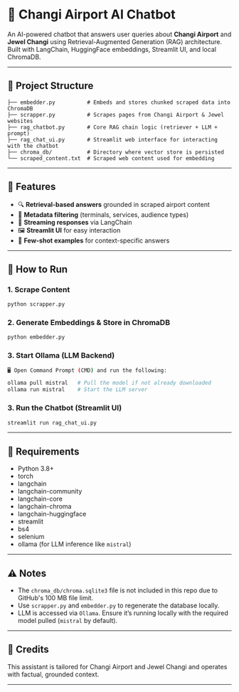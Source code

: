# 🛫 Changi Airport AI Chatbot

An AI-powered chatbot that answers user queries about **Changi Airport** and **Jewel Changi** using Retrieval-Augmented Generation (RAG) architecture. Built with LangChain, HuggingFace embeddings, Streamlit UI, and local ChromaDB.

---

## 📂 Project Structure

```
├── embedder.py          # Embeds and stores chunked scraped data into ChromaDB
├── scrapper.py          # Scrapes pages from Changi Airport & Jewel websites
├── rag_chatbot.py       # Core RAG chain logic (retriever + LLM + prompt)
├── rag_chat_ui.py       # Streamlit web interface for interacting with the chatbot
├── chroma_db/           # Directory where vector store is persisted
└── scraped_content.txt  # Scraped web content used for embedding
```

---

## 🧠 Features

- 🔍 **Retrieval-based answers** grounded in scraped airport content
- 🧾 **Metadata filtering** (terminals, services, audience types)
- 💬 **Streaming responses** via LangChain
- 🖼️ **Streamlit UI** for easy interaction
- 🧠 **Few-shot examples** for context-specific answers

---

## 🚀 How to Run

### 1. Scrape Content
```bash
python scrapper.py
```

### 2. Generate Embeddings & Store in ChromaDB
```bash
python embedder.py
```
### 3. Start Ollama (LLM Backend)
```bash
🖥️ Open Command Prompt (CMD) and run the following:

ollama pull mistral   # Pull the model if not already downloaded  
ollama run mistral    # Start the LLM server  


```
### 3. Run the Chatbot (Streamlit UI)
```bash
streamlit run rag_chat_ui.py
```

---

## 🧰 Requirements

- Python 3.8+
- torch
- langchain
- langchain-community
- langchain-core
- langchain-chroma
- langchain-huggingface
- streamlit
- bs4
- selenium
- ollama (for LLM inference like `mistral`)

---

## ⚠️ Notes

- The `chroma_db/chroma.sqlite3` file is not included in this repo due to GitHub's 100 MB file limit.
- Use `scrapper.py` and `embedder.py` to regenerate the database locally.
- LLM is accessed via `Ollama`. Ensure it’s running locally with the required model pulled (`mistral` by default).

---

## 📍 Credits

This assistant is tailored for Changi Airport and Jewel Changi and operates with factual, grounded context.

---
